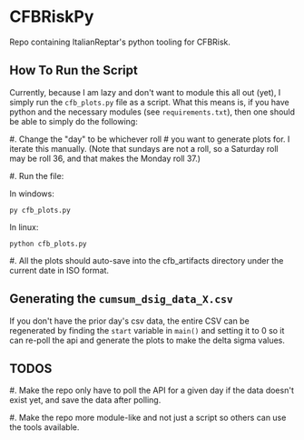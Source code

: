 # CFBRiskPy
Repo containing ItalianReptar's python tooling for CFBRisk.

## How To Run the Script
Currently, because I am lazy and don't want to module this all out (yet), I simply run the `cfb_plots.py` file as a script.
What this means is, if you have python and the necessary modules (see `requirements.txt`), then one should be able to simply do the following:

#. Change the "day" to be whichever roll # you want to generate plots for. I iterate this manually. (Note that sundays are not a roll, so a Saturday roll may be roll 36, and that makes the Monday roll 37.)

#. Run the file:

In windows:
```
py cfb_plots.py
```

In linux:
```
python cfb_plots.py
```

#. All the plots should auto-save into the cfb_artifacts directory under the current date in ISO format.


## Generating the `cumsum_dsig_data_X.csv`

If you don't have the prior day's csv data, the entire CSV can be regenerated by finding the `start` variable in `main()` and setting it to 0 so it can re-poll the api and generate the plots to make the delta sigma values.

## TODOS

#. Make the repo only have to poll the API for a given day if the data doesn't exist yet, and save the data after polling.

#. Make the repo more module-like and not just a script so others can use the tools available.